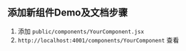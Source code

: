 ## 添加新组件Demo及文档步骤

1. 添加 `public/components/YourComponent.jsx`
2. `http://localhost:4001/components/YourComponent` 查看